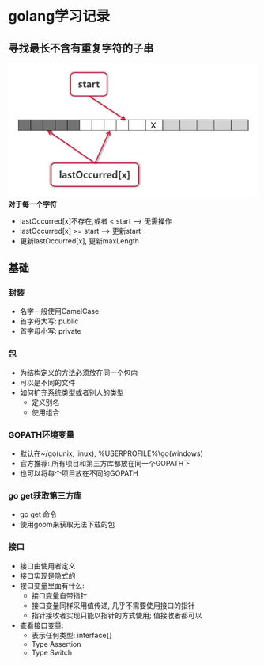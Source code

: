 # golang学习记录
## 寻找最长不含有重复字符的子串
![](image/WX20200816-013549.png)
**对于每一个字符**
* lastOccurred[x]不存在,或者 < start --> 无需操作
* lastOccurred[x] >= start --> 更新start
* 更新lastOccurred[x], 更新maxLength
## 基础
### 封装
* 名字一般使用CamelCase
* 首字母大写: public
* 首字母小写: private
### 包
* 为结构定义的方法必须放在同一个包内
* 可以是不同的文件
* 如何扩充系统类型或者别人的类型
    * 定义别名
    * 使用组合
### GOPATH环境变量
* 默认在~/go(unix, linux), %USERPROFILE%\go(windows)
* 官方推荐: 所有项目和第三方库都放在同一个GOPATH下
* 也可以将每个项目放在不同的GOPATH
### go get获取第三方库
* go get 命令
* 使用gopm来获取无法下载的包
### 接口
* 接口由使用者定义
* 接口实现是隐式的
* 接口变量里面有什么:
    * 接口变量自带指针
    * 接口变量同样采用值传递, 几乎不需要使用接口的指针
    * 指针接收者实现只能以指针的方式使用; 值接收者都可以
* 查看接口变量:
    * 表示任何类型: interface{}
    * Type Assertion
    * Type Switch
